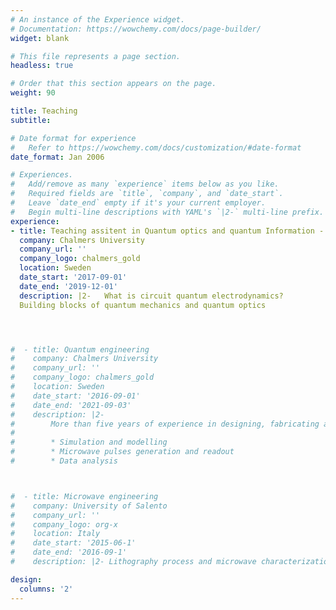 ```yaml
---
# An instance of the Experience widget.
# Documentation: https://wowchemy.com/docs/page-builder/
widget: blank

# This file represents a page section.
headless: true

# Order that this section appears on the page.
weight: 90

title: Teaching
subtitle:

# Date format for experience
#   Refer to https://wowchemy.com/docs/customization/#date-format
date_format: Jan 2006

# Experiences.
#   Add/remove as many `experience` items below as you like.
#   Required fields are `title`, `company`, and `date_start`.
#   Leave `date_end` empty if it's your current employer.
#   Begin multi-line descriptions with YAML's `|2-` multi-line prefix.
experience:
- title: Teaching assitent in Quantum optics and quantum Information - FKA173
  company: Chalmers University
  company_url: ''
  company_logo: chalmers_gold
  location: Sweden
  date_start: '2017-09-01'
  date_end: '2019-12-01'
  description: |2-   What is circuit quantum electrodynamics?
  Building blocks of quantum mechanics and quantum optics




#  - title: Quantum engineering
#    company: Chalmers University
#    company_url: ''
#    company_logo: chalmers_gold
#    location: Sweden
#    date_start: '2016-09-01'
#    date_end: '2021-09-03'
#    description: |2-
#        More than five years of experience in designing, fabricating and operating small (<4 qubits) quantum systems. Main proficiency in:
#
#        * Simulation and modelling
#        * Microwave pulses generation and readout
#        * Data analysis



#  - title: Microwave engineering
#    company: University of Salento
#    company_url: ''
#    company_logo: org-x
#    location: Italy
#    date_start: '2015-06-1'
#    date_end: '2016-09-1'
#    description: |2- Lithography process and microwave characterizations.

design:
  columns: '2'
---
```


